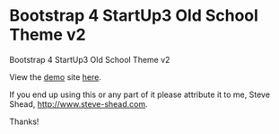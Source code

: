 # Bootstrap 4 StartUp3 Old School Theme v2

Bootstrap 4 StartUp3 Old School Theme v2

View the <a href="https://steveshead.github.io/bootstrap4-startup3-oldschool-theme-v2/">demo</a> site <a href="https://steveshead.github.io/bootstrap4-startup3-oldschool-theme-v2/">here</a>.

If you end up using this or any part of it please attribute it to me, Steve Shead, http://www.steve-shead.com.

Thanks!

